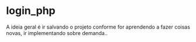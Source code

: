 # login_php
A ideia geral é ir salvando o projeto conforme for aprendendo a fazer coisas novas, ir implementando sobre demanda..
